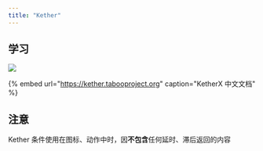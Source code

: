 ```yaml
---
title: "Kether"
---
```


## 学习

![](https://kether.tabooproject.org/static/images/ketherx.png)

{% embed url="https://kether.tabooproject.org" caption="KetherX 中文文档" %}

## 注意

Kether 条件使用在图标、动作中时，因**不包含**任何延时、滞后返回的内容

